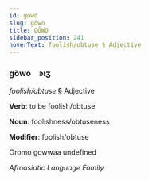 ```yaml
---
id: göwo
slug: göwo
title: GÖWO
sidebar_position: 241
hoverText: foolish/obtuse § Adjective
---
```


### göwo&emsp;<span kind="abugida">ꜿıʒ</span>

*foolish/obtuse* **§** Adjective

**Verb**: to be foolish/obtuse

**Noun**: foolishness/obtuseness

**Modifier**: foolish/obtuse

Oromo gowwaa undefined

*Afroasiatic Language Family*